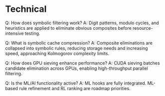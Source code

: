 # Technical

Q: How does symbolic filtering work?
A: Digit patterns, modulo cycles, and heuristics are applied to eliminate obvious composites before resource-intensive testing.

Q: What is symbolic cache compression?
A: Composite eliminations are collapsed into symbolic rules, reducing storage needs and increasing speed, approaching Kolmogorov complexity limits.

Q: How does GPU sieving enhance performance?
A: CUDA sieving batches candidate elimination across GPUs, enabling high-throughput parallel filtering.

Q: Is the ML/AI functionality active?
A: ML hooks are fully integrated. ML-based rule refinement and RL ranking are roadmap priorities.

